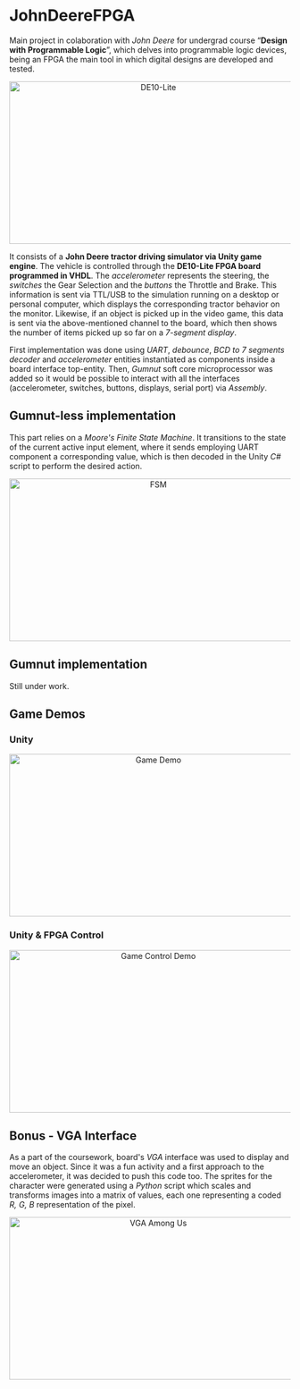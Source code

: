 # JohnDeereFPGA

Main project in colaboration with *John Deere* for undergrad course “**Design with Programmable Logic**”, which delves into programmable logic devices, being an FPGA the main tool in which digital designs are developed and tested.

<p align="center">
  <img src="https://github.com/fectec/JohnDeereFPGA/assets/127822858/c16ad87a-b44f-4f33-8b6f-cad34f7cb0b8" alt = "DE10-Lite" width="518" height="291"/>
</p>

It consists of a **John Deere tractor driving simulator via Unity game engine**. The vehicle is controlled through the **DE10-Lite FPGA board programmed in VHDL**. The *accelerometer* represents the steering, the *switches* the Gear Selection and the *buttons* the Throttle and Brake. This information is sent via TTL/USB to the simulation running on a desktop or personal computer, which displays the corresponding tractor behavior on the monitor. Likewise, if an object is picked up in the video game, this data is sent via the above-mentioned channel to the board, which then shows the number of items picked up so far on a *7-segment display*.

First implementation was done using *UART*, *debounce*, *BCD to 7 segments decoder* and *accelerometer* entities instantiated as components inside a board interface top-entity. Then, *Gumnut* soft core microprocessor was added so it would be possible to interact with all the interfaces (accelerometer, switches, buttons, displays, serial port) via *Assembly*.

## Gumnut-less implementation

This part relies on a *Moore's Finite State Machine*. It transitions to the state of the current active input element, where it sends employing UART component a corresponding value, which is then decoded in the Unity *C#* script to perform the desired action.

<p align="center">
  <img src="https://github.com/fectec/JohnDeereFPGA/assets/127822858/c63962ac-0404-47f9-9ca1-4f194da40d04" alt = "FSM" width="518" height="291"/>
</p>

## Gumnut implementation

Still under work.

## Game Demos

### Unity

<p align="center">
  <img src="https://github.com/fectec/JohnDeereFPGA/assets/127822858/4d428feb-667c-4045-84e7-b67829407e78" alt = "Game Demo" width="518" height="291"/>
</p>

### Unity & FPGA Control

<p align="center">
  <img src="https://github.com/fectec/JohnDeereFPGA/assets/127822858/52809685-ae9e-471b-bf5a-7fce4017ce11" alt = "Game Control Demo" width="518" height="291"/>
</p>

## Bonus - VGA Interface

As a part of the coursework, board's *VGA* interface was used to display and move an object. Since it was a fun activity and a first approach to the accelerometer, it was decided to push this code too. The sprites for the character were generated using a *Python* script which scales and transforms images into a matrix of values, each one representing a coded *R, G, B* representation of the pixel.

<p align="center">
  <img src="https://github.com/fectec/JohnDeereFPGA/assets/127822858/a2bd6ac9-bb7d-48b2-89cb-583ef9889255" alt = "VGA Among Us" width="518" height="291"/>
</p>
